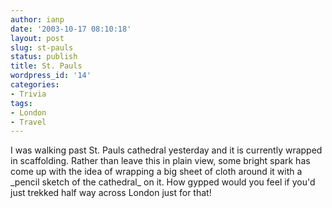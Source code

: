 ```yaml
---
author: ianp
date: '2003-10-17 08:10:18'
layout: post
slug: st-pauls
status: publish
title: St. Pauls
wordpress_id: '14'
categories:
- Trivia
tags:
- London
- Travel
---
```


I was walking past St. Pauls cathedral yesterday and it is currently
wrapped in scaffolding. Rather than leave this in plain view, some
bright spark has come up with the idea of wrapping a big sheet of cloth
around it with a \_pencil sketch of the cathedral\_ on it. How gypped
would you feel if you'd just trekked half way across London just for
that!
